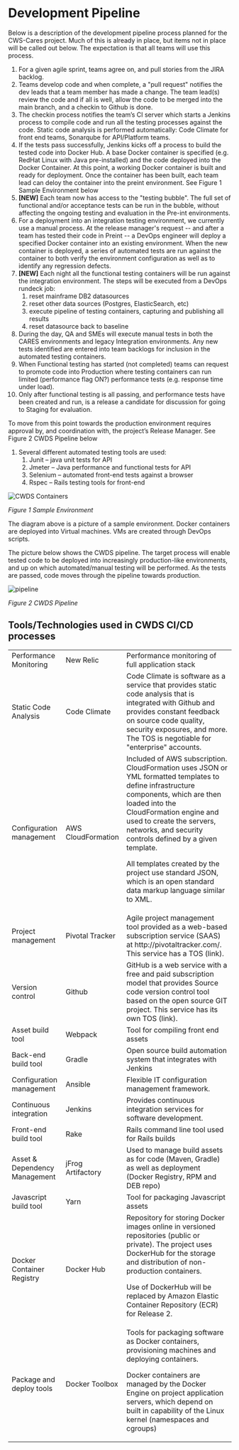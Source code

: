 # Development Pipeline

Below is a description of the development pipeline process planned for the CWS-Cares project. Much of this is already in place, but items not in place will be called out below. The expectation is that all teams will use this process. 

1. For a given agile sprint, teams agree on, and pull stories from the JIRA backlog.
1. Teams develop code and when complete, a "pull request" notifies the dev leads that a team member has made a change. The team lead(s) review the code and if all is well, allow the code to be merged into the main branch, and a checkin to Github is done. 
1. The checkin process notifies the team’s CI server which starts a Jenkins process to compile code and run all the testing processes against the code. Static code analysis is performed automatically: Code Climate for front end teams, Sonarqube for API/Platform teams. 
1. If the tests pass successfully, Jenkins kicks off a process to build the tested code into Docker Hub. A base Docker container is specified (e.g. RedHat Linux with Java pre-installed) and the code deployed into the Docker Container. At this point, a working Docker container is built and ready for deployment. Once the container has been built, each team lead can deloy the container into the preint environment. See Figure 1 Sample Environment below
1. **[NEW]** Each team now has access to the "testing bubble". The full set of functional and/or acceptance tests can be run in the bubble, without affecting the ongoing testing and evaluation in the Pre-int environments.
1. For a deployment into an integration testing environment, we currently use a manual process. At the release manager's request -- and after a team has tested their code in Preint -- a DevOps engineer will deploy a specified Docker container into an existing environment. When the new container is deployed, a series of automated tests are run against the container to both verify the environment configuration as well as to identify any regression defects. 
1. **[NEW]** Each night all the functional testing containers will be run against the integration environment. The steps will be executed from a DevOps rundeck job: 
   1. reset mainframe DB2 datasources
   1. reset other data sources (Postgres, ElasticSearch, etc)
   1. execute pipeline of testing containers, capturing and publishing all results
   1. reset datasource back to baseline
1. During the day, QA and SMEs will execute manual tests in both the CARES environments and legacy Integration environments. Any new tests identified are entered into team backlogs for inclusion in the automated testing containers. 
1. When Functional testing has started (not completed) teams can request to promote code into Production where testing containers can run limited (performance flag ON?) performance tests (e.g. response time under load). 
1. Only after functional testing is all passing, and performance tests have been created and run, is a release a candidate for discussion for going to Staging for evaluation.  

To move from this point towards the production environment requires approval by, and coordination with, the project’s Release Manager. See Figure 2 CWDS Pipeline below
1. Several different automated testing tools are used:
    1. Junit – java unit tests for API
    2. Jmeter – Java performance and functional tests for API
    3. Selenium – automated front-end tests against a browser
    4. Rspec – Rails testing tools for front-end

![CWDS Containers](https://raw.githubusercontent.com/wiki/ca-cwds/architecture/images/containers.png)

*Figure 1 Sample Environment*


The diagram above is a picture of a sample environment. Docker containers are deployed into Virtual machines. VMs are created through DevOps scripts. 

The picture below shows the CWDS pipeline. The target process will enable tested code to be deployed into increasingly production-like environments, and up on which automated/manual testing will be performed. As the tests are passed, code moves through the pipeline towards production. 

![pipeline](https://raw.githubusercontent.com/wiki/ca-cwds/architecture/images/pipeline.png)

*Figure 2 CWDS Pipeline*

## Tools/Technologies used in CWDS CI/CD processes

<table>
  <tr>
    <td>Performance Monitoring</td>
    <td>New Relic</td>
    <td>Performance monitoring of full application stack</td>
  </tr>
  <tr>
    <td>Static Code Analysis</td>
    <td>Code Climate</td>
    <td>Code Climate is software as a service that provides static code analysis that is integrated with Github and provides constant feedback on source code quality, security exposures, and more. The TOS is negotiable for "enterprise" accounts.</td>
  </tr>
  <tr>
    <td>Configuration management</td>
    <td>AWS CloudFormation</td>
    <td>Included of AWS subscription. CloudFormation uses JSON or YML formatted templates to define infrastructure components, which are then loaded into the CloudFormation engine and used to create the servers, networks, and security controls defined by a given template. 

All templates created by the project use standard JSON, which is an open standard data markup language similar to XML.</td>
  </tr>
  <tr>
    <td>Project management</td>
    <td>Pivotal Tracker</td>
    <td>Agile project management tool provided as a web-based subscription service (SAAS) at http://pivotaltracker.com/. This service has a TOS (link).</td>
  </tr>
  <tr>
    <td>Version control</td>
    <td>Github</td>
    <td>GitHub is a web service with a free and paid subscription model that provides Source code version control tool based on the open source GIT project. This service has its own TOS (link). </td>
  </tr>
  <tr>
    <td>Asset build tool</td>
    <td>Webpack</td>
    <td>Tool for compiling front end assets</td>
  </tr>
  <tr>
    <td>Back-end build tool</td>
    <td>Gradle</td>
    <td>Open source build automation system that integrates with Jenkins</td>
  </tr>
  <tr>
    <td>Configuration management</td>
    <td>Ansible</td>
    <td>Flexible IT configuration management framework.   </td>
  </tr>
  <tr>
    <td>Continuous integration</td>
    <td>Jenkins</td>
    <td>Provides continuous integration services for software development.</td>
  </tr>
  <tr>
    <td>Front-end build tool</td>
    <td>Rake</td>
    <td>Rails command line tool used for Rails builds</td>
  </tr>
  <tr>
    <td>Asset & Dependency Management</td>
    <td>jFrog Artifactory</td>
    <td>Used to manage build assets as for code (Maven, Gradle) as well as deployment (Docker Registry, RPM and DEB repo)</td>
  </tr>
  <tr>
    <td>Javascript build tool</td>
    <td>Yarn</td>
    <td>Tool for packaging Javascript assets</td>
  </tr>
  <tr>
    <td>Docker Container Registry</td>
    <td>Docker Hub</td>
    <td>Repository for storing Docker images online in versioned repositories (public or private). The project uses DockerHub for the storage and distribution of non-production containers.

Use of DockerHub will be replaced by Amazon Elastic Container Repository (ECR) for Release 2.</td>
  </tr>
  <tr>
    <td>Package and deploy tools</td>
    <td>Docker Toolbox</td>
    <td>Tools for packaging software as Docker containers, provisioning machines and deploying containers. 

Docker containers are managed by the Docker Engine on project application servers, which depend on built in capability of the Linux kernel (namespaces and cgroups)</td>
  </tr>
</table>


